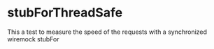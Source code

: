 # stubForThreadSafe
This a test to measure the speed of the requests with a synchronized wiremock stubFor
